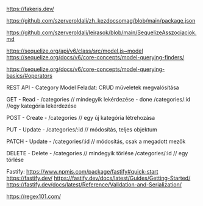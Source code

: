 https://fakerjs.dev/

https://github.com/szerveroldali/zh_kezdocsomag/blob/main/package.json

https://github.com/szerveroldali/leirasok/blob/main/SequelizeAsszociaciok.md

https://sequelize.org/api/v6/class/src/model.js~model
https://sequelize.org/docs/v6/core-concepts/model-querying-finders/


https://sequelize.org/docs/v6/core-concepts/model-querying-basics/#operators

REST API - Category Model
Feladat: CRUD műveletek megvalósítása

GET - Read - /categories // mindegyik lekérdezése - done
             /categories/:id //egy kategória lekérdezése

POST - Create - /categories // egy új kategória létrehozása

PUT - Update - /categories/:id // módosítás, teljes objektum

PATCH - Update - /categories/:id // módosítás, csak a megadott mezők

DELETE - Delete - /categories // mindegyik törlése
                  /categories/:id // egy törlése

Fastify:
https://www.npmjs.com/package/fastify#quick-start
https://fastify.dev/
https://fastify.dev/docs/latest/Guides/Getting-Started/
https://fastify.dev/docs/latest/Reference/Validation-and-Serialization/

https://regex101.com/




